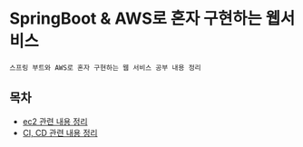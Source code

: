 # SpringBoot & AWS로 혼자 구현하는 웹서비스

`스프링 부트와 AWS로 혼자 구현하는 웹 서비스 공부 내용 정리`

## 목차

- [ec2 관련 내용 정리](https://github.com/youngho-j/TIL/blob/main/AWS/WebDev/ec2.md)  
- [CI, CD 관련 내용 정리](https://github.com/youngho-j/TIL/blob/main/AWS/WebDev/ci_cd.md)  

